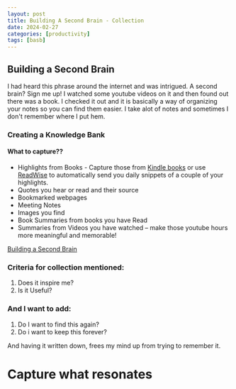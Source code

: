 ```yaml
---
layout: post
title: Building A Second Brain - Collection 
date: 2024-02-27
categories: [productivity]
tags: [basb]
---
```



## Building a Second Brain 

I had heard this phrase around the internet and was intrigued. A second brain? Sign me up! I watched some youtube videos on it and then found out there was a book. I checked it out and it is basically a way of organizing your notes so you can find them easier. I take alot of notes and sometimes I don't remember where I put hem.


### Creating a Knowledge Bank

#### What to capture?? 

* Highlights from Books - Capture those from [Kindle books](https://read.amazon.com/notebook) or use [ReadWise]( https://readwise.io/i/nola1) to automatically send you daily snippets of a couple of your highlights.
* Quotes you hear or read and their source
* Bookmarked webpages
* Meeting Notes
* Images you find
* Book Summaries from books you have Read
* Summaries from Videos you have watched – make those youtube hours more meaningful and memorable!

<a target="_blank" href="https://www.amazon.com/Building-Second-Brain-Organize-Potential-ebook/dp/B09LVVN9L3/ref=sr_1_9?dib=eyJ2IjoiMSJ9.gs1yGGbU0lnJn7Z8d7Q88yKJhm-3xqT1Ecvnr0-BEdwetTfKZ5y5U-8sVGeRI-F-QT210bkLK4fk_cdc4N3qyC_s417QMcxXgFdEVgBWaeUVfDZI6ZVWmNPLpvUHprpZocmO0NUQButbLqSPtyZwGtArvwtEIGwjbuJhiA4ySh3Wfca-4W75J8qAnYrNXHpL8mTn3QqPhM29hFrNB2a7fNbztJ6XtuZyGqclVlvb-5E.hRzjx_B9L9jUDDqXQ3aQUE3SaurZ9B00HLdDYXpuS9c&amp;dib_tag=se&amp;keywords=building+a+second+brain+workbook&amp;qid=1708998032&amp;sr=8-9&_encoding=UTF8&tag=rubygeek02-20&linkCode=ur2&linkId=23916d7278e4f3adf23332e5928f98b7&camp=1789&creative=9325">Building a Second Brain</a>

### Criteria for collection mentioned:

1. Does it inspire me?
2. Is it Useful?

### And I want to add:
1. Do I want to find this again?
2. Do i want to keep this forever?

And having it written down, frees my mind up from trying to remember it.

# Capture what resonates

